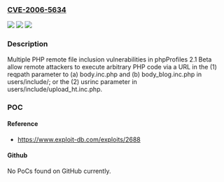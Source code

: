### [CVE-2006-5634](https://cve.mitre.org/cgi-bin/cvename.cgi?name=CVE-2006-5634)
![](https://img.shields.io/static/v1?label=Product&message=n%2Fa&color=blue)
![](https://img.shields.io/static/v1?label=Version&message=n%2Fa&color=blue)
![](https://img.shields.io/static/v1?label=Vulnerability&message=n%2Fa&color=brighgreen)

### Description

Multiple PHP remote file inclusion vulnerabilities in phpProfiles 2.1 Beta allow remote attackers to execute arbitrary PHP code via a URL in the (1) reqpath parameter to (a) body.inc.php and (b) body_blog.inc.php in users/include/; or the (2) usrinc parameter in users/include/upload_ht.inc.php.

### POC

#### Reference
- https://www.exploit-db.com/exploits/2688

#### Github
No PoCs found on GitHub currently.

